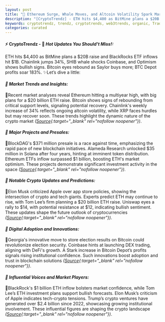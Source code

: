 ```yaml
---
layout: post
title: "🌌 Ethereum Surge, Whale Moves, and Altcoin Volatility Spark Market Frenzy"
description: "[CryptoTrendz] - ETH hits $4,400 as BitMine plans a $20B raise and BlackRocks ETF inflows hit $1B. Chainlink jumps 34%, SHIB whale shocks Coinbase, and Optimism shows bullish signs. Bitcoin eyes rebound as Saylor buys more; BTC Depot profits soar 183%."
keywords: cryptotrendz, trendz, cryptotrends, web3trends, organic, Trading, ETH, Crypto, Ethereum, Georgia, Musk, Bitcoin, BTC, XRP, Stablecoin, CEO, Altcoin
categories: curated
---
```


#### ⚡ CryptoTrendz - 📌 *Hot Updates You Should't Miss!:*

ETH hits $4,400 as BitMine plans a $20B raise and BlackRocks ETF inflows hit $1B. Chainlink jumps 34%, SHIB whale shocks Coinbase, and Optimism shows bullish signs. Bitcoin eyes rebound as Saylor buys more; BTC Depot profits soar 183%. ✨Let’s dive a little:


#### *🔖  Market Trends and Insights:*  

🔹Recent market analyses reveal Ethereum hitting a multiyear high, with big plans for a $20 billion ETH raise. Bitcoin shows signs of rebounding from critical support levels, signaling potential recovery. Chainlink's weekly increase of 34% reflects ongoing altcoin volatility, while XRP faces hurdles but may recover soon. These trends highlight the dynamic nature of the crypto market *([Source](https://s.avyag.com/3syx){:target="_blank" rel="nofollow noopener"})*.  

#### *🔖  Major Projects and Presales:*  

🔹BlockDAG's $371 million presale is a race against time, emphasizing the rapid pace of new blockchain initiatives. Alameda Research unlocked $35 million in Solana after four years, hinting at imminent token distribution. Ethereum ETFs inflow surpassed $1 billion, boosting ETH's market optimism. These projects demonstrate significant investment activity in the space *([Source](https://s.avyag.com/5vid){:target="_blank" rel="nofollow noopener"})*.  

#### *🔖  Notable Crypto Updates and Predictions:*  

🔹Elon Musk criticized Apple over app store policies, showing the intersection of crypto and tech giants. Experts predict ETH may continue to rise, with Tom Lee’s firm planning a $20 billion ETH raise. Uniswap eyes a rally to $14, with potential resistance at $12, indicating bullish sentiment. These updates shape the future outlook of cryptocurrencies *([Source](https://s.avyag.com/s6ew){:target="_blank" rel="nofollow noopener"})*.  

#### *🔖  Digital Adoption and Innovations:*  

🔹Georgia's innovative move to store election results on Bitcoin could revolutionize election security. Coinbase hints at launching DEX trading, aligning with DeFi's growth. A Stark increase in Bitcoin Depot’s profits signals rising institutional confidence. Such innovations boost adoption and trust in blockchain solutions *([Source](https://s.avyag.com/iirk){:target="_blank" rel="nofollow noopener"})*.  

#### *🔖  Influential Voices and Market Players:*  

🔹BlackRock's $1 billion ETH inflow bolsters market confidence, while Tom Lee’s ETH investment plans support bullish forecasts. Elon Musk’s criticism of Apple indicates tech-crypto tensions. Trump’s crypto ventures have generated over $2.4 billion since 2022, showcasing growing institutional involvement. These influential figures are shaping the crypto landscape *([Source](https://s.avyag.com/ccqm){:target="_blank" rel="nofollow noopener"})*.